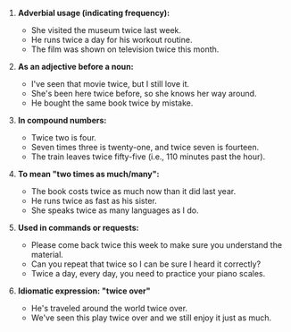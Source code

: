 1. **Adverbial usage (indicating frequency):**
   - She visited the museum twice last week.
   - He runs twice a day for his workout routine.
   - The film was shown on television twice this month.

2. **As an adjective before a noun:**
   - I've seen that movie twice, but I still love it.
   - She's been here twice before, so she knows her way around.
   - He bought the same book twice by mistake.

3. **In compound numbers:**
   - Twice two is four.
   - Seven times three is twenty-one, and twice seven is fourteen.
   - The train leaves twice fifty-five (i.e., 110 minutes past the hour).

4. **To mean "two times as much/many":**
   - The book costs twice as much now than it did last year.
   - He runs twice as fast as his sister.
   - She speaks twice as many languages as I do.

5. **Used in commands or requests:**
   - Please come back twice this week to make sure you understand the material.
   - Can you repeat that twice so I can be sure I heard it correctly?
   - Twice a day, every day, you need to practice your piano scales.

6. **Idiomatic expression: "twice over"**
   - He's traveled around the world twice over.
   - We've seen this play twice over and we still enjoy it just as much.